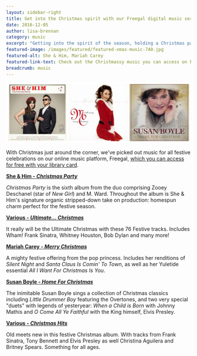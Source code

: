 ```yaml
---
layout: sidebar-right
title: Get into the Christmas spirit with our Freegal digital music service
date: 2016-12-05
author: lisa-brennan
category: music
excerpt: "Getting into the spirit of the season, holding a Christmas party, or looking for music to listen to while opening your presents? Look no further than these digital titles you can access for free with your library card"
featured-image: /images/featured/featured-xmas-music-740.jpg
featured-alt: She & Him, Mariah Carey
featured-link-text: Check out the Christmassy music you can access on Freegal.
breadcrumb: music
---
```


![She & Him, Mariah Carey and Susan Boyle](/images/featured/featured-xmas-music.jpg)

With Christmas just around the corner, we've picked out music for all festive celebrations on our online music platform, Freegal, [which you can access for free with your library card](/elibrary/freegal/).

**[She & Him - <cite>Christmas Party</cite>](http://suffolklibraries.freegalmusic.com/artists/view/U2hlICYgSGlt/32590013/c29ueQ)**

<cite>Christmas Party</cite> is the sixth album from the duo comprising Zooey Deschanel (star of <cite>New Girl</cite>) and M. Ward. Throughout the album is She & Him's signature organic stripped-down take on production: homespun charm perfect for the festive season.

**[Various - <cite>Ultimate... Christmas</cite>](http://suffolklibraries.freegalmusic.com/artists/view/VmFyaW91cw==/31252248/c29ueQ)**

It really will be the Ultimate Christmas with these 76 Festive tracks. Includes Wham! Frank Sinatra, Whitney Houston, Bob Dylan and many more!

**[Mariah Carey - <cite>Merry Christmas</cite>](http://suffolklibraries.freegalmusic.com/artists/view/TWFyaWFoIENhcmV5/23973896/c29ueQ)**

A mighty festive offering from the pop princess. Includes her renditions of <cite>Silent Night</cite> and <cite>Santa Claus Is Comin' To Town</cite>, as well as her Yuletide essential <cite>All I Want For Christmas Is You</cite>.

**[Susan Boyle - <cite>Home For Christmas</cite>](http://suffolklibraries.freegalmusic.com/artists/view/U3VzYW4gQm95bGU=/27947552/c29ueQ)**

The inimitable Susan Boyle sings a collection of Christmas classics including <cite>Little Drummer Boy</cite> featuring the Overtones, and two very special "duets" with legends of yesteryear: <cite>When a Child is Born</cite> with Johnny Mathis and <cite>O Come All Ye Faithful</cite> with the King himself, Elvis Presley.

**[Various - <cite>Christmas Hits</cite>](http://suffolklibraries.freegalmusic.com/artists/view/VmFyaW91cw==/25980732/c29ueQ)**

Old meets new in this festive Christmas album. With tracks from Frank Sinatra, Tony Bennett and Elvis Presley as well Christina Aguilera and Britney Spears. Something for all ages.
